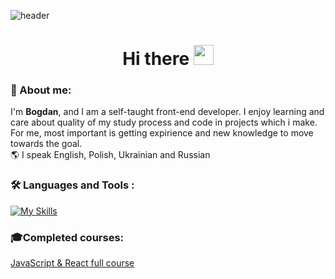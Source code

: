 ![header](https://capsule-render.vercel.app/api?type=waving&color=gradient&customColorList=5&height=120&section=header)
<h1 align="center">
  Hi there
  <img src="https://media.giphy.com/media/hvRJCLFzcasrR4ia7z/giphy.gif" height="32"/>
</h1>

### 📕 About me:
<p>I'm <b>Bogdan</b>, and I am a self-taught front-end developer. I enjoy learning and care about quality of my study process and code in projects which i make. For me, most important is getting expirience and new knowledge to move towards the goal. <br>
🌎 I speak English, Polish, Ukrainian and Russian </p>

### :hammer_and_wrench: Languages and Tools :

[![My Skills](https://skillicons.dev/icons?i=html,css,sass,js,react,redux,git,gulp,webpack&perline=4)](https://skillicons.dev)
### 🎓Completed courses:
<a href="https://www.udemy.com/certificate/UC-1d930940-a7fa-4a69-8b04-13cbb998e2d9/">JavaScript & React full course</a>
